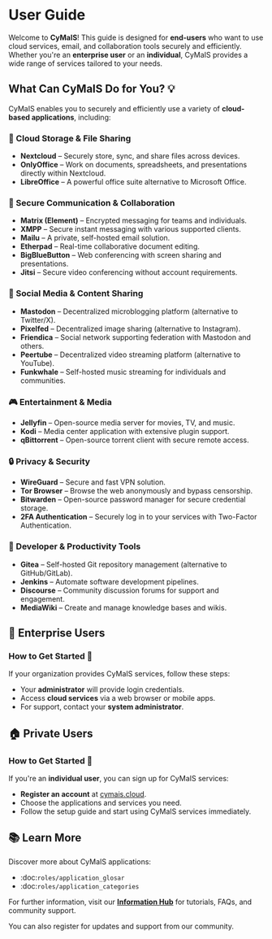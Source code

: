 # User Guide

Welcome to **CyMaIS**! This guide is designed for **end-users** who want to use cloud services, email, and collaboration tools securely and efficiently. Whether you're an **enterprise user** or an **individual**, CyMaIS provides a wide range of services tailored to your needs.

## What Can CyMaIS Do for You? 💡
CyMaIS enables you to securely and efficiently use a variety of **cloud-based applications**, including:

### 📂 Cloud Storage & File Sharing
- **Nextcloud** – Securely store, sync, and share files across devices.
- **OnlyOffice** – Work on documents, spreadsheets, and presentations directly within Nextcloud.
- **LibreOffice** – A powerful office suite alternative to Microsoft Office.

### 💬 Secure Communication & Collaboration
- **Matrix (Element)** – Encrypted messaging for teams and individuals.
- **XMPP** – Secure instant messaging with various supported clients.
- **Mailu** – A private, self-hosted email solution.
- **Etherpad** – Real-time collaborative document editing.
- **BigBlueButton** – Web conferencing with screen sharing and presentations.
- **Jitsi** – Secure video conferencing without account requirements.

### 🎵 Social Media & Content Sharing
- **Mastodon** – Decentralized microblogging platform (alternative to Twitter/X).
- **Pixelfed** – Decentralized image sharing (alternative to Instagram).
- **Friendica** – Social network supporting federation with Mastodon and others.
- **Peertube** – Decentralized video streaming platform (alternative to YouTube).
- **Funkwhale** – Self-hosted music streaming for individuals and communities.

### 🎮 Entertainment & Media
- **Jellyfin** – Open-source media server for movies, TV, and music.
- **Kodi** – Media center application with extensive plugin support.
- **qBittorrent** – Open-source torrent client with secure remote access.

### 🔒 Privacy & Security
- **WireGuard** – Secure and fast VPN solution.
- **Tor Browser** – Browse the web anonymously and bypass censorship.
- **Bitwarden** – Open-source password manager for secure credential storage.
- **2FA Authentication** – Securely log in to your services with Two-Factor Authentication.

### 🔧 Developer & Productivity Tools
- **Gitea** – Self-hosted Git repository management (alternative to GitHub/GitLab).
- **Jenkins** – Automate software development pipelines.
- **Discourse** – Community discussion forums for support and engagement.
- **MediaWiki** – Create and manage knowledge bases and wikis.

## 🏢 Enterprise Users
### How to Get Started 🏁
If your organization provides CyMaIS services, follow these steps:
- Your **administrator** will provide login credentials.
- Access **cloud services** via a web browser or mobile apps.
- For support, contact your **system administrator**.

## 🏠 Private Users
### How to Get Started 🏁
If you're an **individual user**, you can sign up for CyMaIS services:
- **Register an account** at [cymais.cloud](https://cymais.cloud).
- Choose the applications and services you need.
- Follow the setup guide and start using CyMaIS services immediately.

## 📚 Learn More
Discover more about CyMaIS applications:
- :doc:`roles/application_glosar`
- :doc:`roles/application_categories`

For further information, visit our **[Information Hub](https://hub.cymais.cloud)** for tutorials, FAQs, and community support.

You can also register for updates and support from our community.
